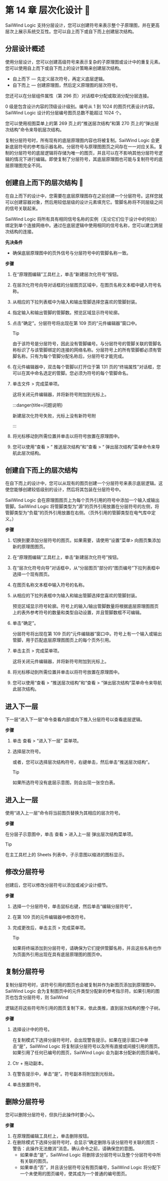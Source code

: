 # 第 14 章 层次化设计 🚧

SailWind Logic 支持分层设计，您可以创建符号来表示整个子原理图，并在更高层次上展示系统交互性。您可以自上而下或自下而上创建层次结构。

## 分层设计概述

使用分层设计，您可以创建高级符号来表示复杂的子原理图或设计中的重复元素。您可以使用自上而下或自下而上的设计策略来创建层次结构。

- 自上而下 — 先定义层次符号，再定义底层逻辑。
- 自下而上 — 创建原理图，然后定义原理图的层次符号。

您还可以在分层组件属性（第 296 页）对话框中分配或取消分配分层连接。

0 级是包含设计内容的顶级设计级别。编号从 1 到 1024 的图页代表设计内容。SailWind Logic 设计的分层编号图页总数不能超过 1024 个。

您可以使用视图菜单上的第 269 页上的“推送层次结构”和第 270 页上的“弹出层次结构”命令来导航层次结构。

复制分层符号时，所有现有的底层原理图内容也将被复制。SailWind Logic 会更新底层符号的参考指示器名称。分层符号与原理图图页之间存在一一对应关系。复制的分层符号的底层逻辑将存储为唯一的图页，并且可以在不影响其他分层符号逻辑的情况下进行编辑。即使复制了分层符号，其底层原理图也可能与复制符号的底层原理图完全不同。

## 创建自上而下的层次结构 🚧

在自上而下的设计中，您需要在底层原理图存在之前创建一个分层符号。这样您就可以创建容器对象，然后用较低层级的设计元素填充它。管脚名称将不同层级之间的信号关联起来。

SailWind Logic 将所有具有相同信号名称的实例（无论它们位于设计中的何处）绑定到单个连接网络中。通过在底层逻辑中使用相同的信号名称，您可以建立跨层次结构的连接。

**先决条件**

- 确保底层原理图中的页外信号与分层符号中的管脚名称一致。

**步骤**

1. 在“原理图编辑”工具栏上，单击“新建层次化符号”按钮。
2. 在层次化符号向导对话框的分层图页区域中，在图页名称文本框中键入符号名称。
3. 从相应的下拉列表框中为输入和输出管脚选择您喜欢的管脚封装。
4. 指定输入和输出管脚的管脚数。预览区域显示符号轮廓。
5. 点击“确定”。分层符号将出现在第 109 页的“元件编辑器”窗口中。

    > [!TIP]
    > 
    > 由于该符号是分层符号，因此没有管脚编号。与分层符号的管脚关联的管脚名称标识了与该管脚绑定的连接的网络名称。分层符号上的所有管脚都必须有管脚名称。只有为每个管脚分配名称后，分层符号才能完成。

6. 在元件编辑器中，双击每个管脚以打开位于第 131 页的“终端属性”对话框，您可以在其中命名选定的管脚。您必须为符号的每个管脚命名。
7. 单击文件 > 完成菜单项。

    这将关闭元件编辑器，并将新符号附加到光标上。

    :::danger{title=问题说明}
    
    新建层次化符号失败，光标上没有新符号附
    
    :::

8. 将光标移动到所需位置并单击以将符号放置在原理图中。
9. 您可以使用“查看 > “ 推送层次结构”和“查看 > “ 弹出层次结构”菜单命令来导航此层次结构。


## 创建自下而上的层次结构

在自下而上的设计中，您可以从现有的图页创建一个分层符号来表示底层逻辑。这使您能够创建较低级别的设计，然后将其包装在分层符号中。

SailWind Logic 会在原理图图页上为每个页外引用的符号中添加一个输入或输出管脚。SailWind Logic 将管脚类型为“源”的页外引用放置在分层符号的左侧，将管脚类型为“负载”的页外引用放置在右侧。（页外引用的管脚类型在电气库中定义。）

**步骤**

1. 切换到要添加分层符号的图页。如果需要，请使用“设置”菜单> 向图页集添加新的原理图图页。
2. 在“原理图编辑”工具栏上，单击“新建层次化符号”按钮。
3. 在“层次化符号向导”对话框中，从“分层图页”部分的“图页编号”下拉列表框中选择一个现有图页。
4. 在图页名称文本框中输入符号的名称。
5. 从相应的下拉列表框中为输入和输出管脚选择您喜欢的管脚封装。

    预览区域显示符号轮廓。符号上的输入/输出管脚数量将根据底层原理图图页上的表外参考符号的数量和类型自动设置，并且管脚数框不可编辑。

6. 单击“确定”。

    分层符号将出现在第 109 页的“元件编辑器”窗口中。符号上有一个输入或输出管脚，用于匹配底层原理图图页上的每个页外引用。

7. 单击主页 > 完成菜单项。

    这将关闭元件编辑器，并将新符号附加到光标上。

8. 将光标移动到所需位置并单击以将符号放置在原理图中。
9. 您可以使用“查看 > “推送层次结构”和“查看 > “弹出层次结构”菜单命令来导航此层次结构。

## 进入下一层

下一层“进入下一层”命令查看内部或向下推入分层符号以查看底层逻辑。

**步骤**

1. 单击 查看 > “进入下一层” 菜单项。
2. 选择层次符号。

    或者，您可以选择层次结构符号，右键单击，然后单击“推送层次结构”。

    > [!TIP]
    > 
    > 如果所选符号没有底层示意图，则会出现一张空白表。

## 进入上一层

使用“进入上一层”命令将当前图页替换为其相应的层次符号。

**步骤**

在分层子示意图中，单击 查看 > 进入上一层 弹出层次结构菜单项。

> [!TIP]
>
> 在主工具栏上的 Sheets 列表中，子示意图以缩进的图标显示。

## 修改分层符号

创建后，您可以修改分层符号以添加或减少设计细节。

**步骤**

1. 选择一个分层符号，单击鼠标右键，然后单击“编辑分层符号”。
2. 在第 109 页的元件编辑器中修改符号。
3. 完成更改后，单击主页 > 完成菜单项。

    > [!TIP]
    > 
    > 如果将终端添加到分层符号，请确保为它们提供管脚名称，并且这些名称也作为页面外引用出现在具有底层原理图的图页中。

## 复制分层符号

复制分层符号时，该符号引用的图页也会被复制并作为新图页添加到原理图中。SailWind Logic 会为复制图页中的元件类型分配新的参考指示符。如果引用的图页也包含分层符号，则 SailWind

逻辑还将这些符号所引用的图页复制下来，依此类推，直到层次结构的整个子树。

**步骤**

1. 选择设计中的符号。

    在复制模式下选择分层符号时，会出现警告提示。如果在提示窗口中单击“是”，SailWind Logic 将复制该分层符号以及所有直接或间接引用的图页。如果引用了任何已编号的图页，SailWind Logic 会为副本分配新的图页编号。

2. Ctr + 拖动副本。
3. 在警告提示中，单击“是”。符号副本将附加到光标处。
4. 单击放置符号。



## 删除分层符号

您可以删除分层符号，但执行此操作时要小心。

**步骤**

1. 在原理图编辑工具栏上，单击删除按钮。
2. 在删除模式下选择分层符号时，会显示“确定删除与该分层符号关联的图页 - 警告：此操作无法撤消”消息。确认命令之前，请确保您的意图。
   - 如果单击“是”，SailWind Logic 将删除该分层符号以及整个分层符号中所有关联的图页。
   - 如果单击“否”，并且该分层符号没有图页编号，SailWind Logic 将分配下一个未使用的图页编号，使其成为一个普通的编号图页。

